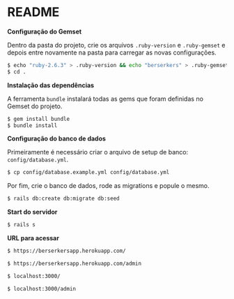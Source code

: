 # README

**Configuração do Gemset**

Dentro da pasta do projeto, crie os arquivos `.ruby-version` e `.ruby-gemset` e depois entre novamente na pasta para carregar as novas configurações.
```bash
$ echo "ruby-2.6.3" > .ruby-version && echo "berserkers" > .ruby-gemset
$ cd .
```

**Instalação das dependências**

A ferramenta `bundle` instalará todas as gems que foram definidas no Gemset do projeto.
```bash
$ gem install bundle
$ bundle install
```

**Configuração do banco de dados**

Primeiramente é necessário criar o arquivo de setup de banco: `config/database.yml`.
```bash
$ cp config/database.example.yml config/database.yml
```

Por fim, crie o banco de dados, rode as migrations e popule o mesmo.

```bash
$ rails db:create db:migrate db:seed
```

**Start do servidor**
```bash
$ rails s
```

**URL para acessar**

```bash
$ https://berserkersapp.herokuapp.com/

$ https://berserkersapp.herokuapp.com/admin

$ localhost:3000/

$ localhost:3000/admin
```

